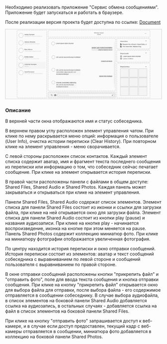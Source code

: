 Необходимо реализовать приложение "Сервис обмена сообщениями". Приложение будет запускаться и работать в браузере. 

После реализации версия проекта будет доступна по ссылке: [Document](https://maksim-maslov.github.io/dp-hj)


![preview.png](https://github.com/maksim-maslov/dp-hj/blob/master/res/preview.png)

### Описание

В верхней части окна отображаются имя и статус собеседника. 

В верхнем правом углу расположен элемент управления чатом. При клике по нему раскрывается меню опций: информация о пользователе (User Info), очистка истории переписки (Clear History). 
При повторном клике на элемент управления - меню сворачивается.

С левой стороны расположен список контактов. Каждый элемент списка содержит аватар, имя и фрагмент текста последнего сообщения из переписки или информацию о том, что собеседник сейчас печатает сообщение. 
При клике на элемент открывается история переписки.

В правой части расположены панели с файлами в общем доступе: Shared Files, Shared Audio и Shared Photos. Каждая панель может закрываться и открываться при клике на элемент управления. 

Панели Shared Files, Shared Audio содержат список элементов. 
Элемент списка для панели Shared Files состоит из иконки и ссылки для загрузки файла, при клике на ней открывается окно для загрузки файла.
Элемент списка для панели Shared Audio состоит из кнопки play (pause) и названия аудиозаписи. При клике на кнопке play - начинается воспроизведение, иконка на кнопке при этом меняется на pause.
Панель Shared Photos содержит коллекцию миниатюр фото. При клике на миниатюру фотографии отображается увеличенная фотография.

По центру находится история переписки и окно отправки сообщений. 
История переписки состоит из элементов: аватар и текст сообщений собеседника с выравниванием по левой стороне и сообщений пользователя с выравниванием по правой стороне.

В окне отправки сообщений расположены кнопки "прикрепить файл" и "отправить фото", поле для ввода текста сообщения и кнопка отправки сообщения. 
При клике на кнопку "прикрепить файл" открывается окно для выбора файла для отправки, после выбора файла - его содержимое отправляется в сообщении собеседнику.
В случае выбора аудиофайла, в список элементов на боковой панели Shared Audio добавляется ссылка на аудиозапись, в остальных случаях - добавляется ссылка на файл в список элементов на боковой панели Shared Files.

При клике на кнопку "отправить фото" запрашивается доступ к веб-камере, и в случае если доступ предоставлен, текущий кадр с веб-камеры отправляется в сообщении, миниатюра фото добавляется в коллекцию на боковой панели Shared Photos.
